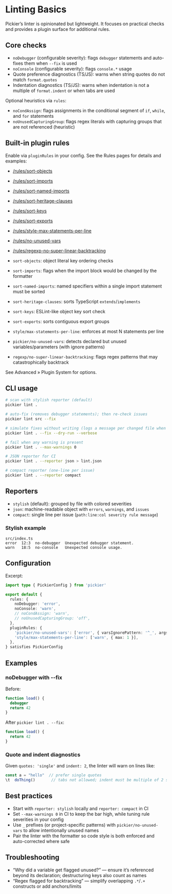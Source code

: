 # Linting Basics

Pickier’s linter is opinionated but lightweight. It focuses on practical checks and provides a plugin surface for additional rules.

## Core checks

- `noDebugger` (configurable severity): flags `debugger` statements and auto-fixes them when `--fix` is used
- `noConsole` (configurable severity): flags `console.*` usage
- Quote preference diagnostics (TS/JS): warns when string quotes do not match `format.quotes`
- Indentation diagnostics (TS/JS): warns when indentation is not a multiple of `format.indent` or when tabs are used

Optional heuristics via `rules`:

- `noCondAssign`: flags assignments in the conditional segment of `if`, `while`, and `for` statements
- `noUnusedCapturingGroup`: flags regex literals with capturing groups that are not referenced (heuristic)

## Built-in plugin rules

Enable via `pluginRules` in your config. See the Rules pages for details and examples:

- [/rules/sort-objects](/rules/sort-objects)
- [/rules/sort-imports](/rules/sort-imports)
- [/rules/sort-named-imports](/rules/sort-named-imports)
- [/rules/sort-heritage-clauses](/rules/sort-heritage-clauses)
- [/rules/sort-keys](/rules/sort-keys)
- [/rules/sort-exports](/rules/sort-exports)
- [/rules/style-max-statements-per-line](/rules/style-max-statements-per-line)
- [/rules/no-unused-vars](/rules/no-unused-vars)
- [/rules/regexp-no-super-linear-backtracking](/rules/regexp-no-super-linear-backtracking)

- `sort-objects`: object literal key ordering checks
- `sort-imports`: flags when the import block would be changed by the formatter
- `sort-named-imports`: named specifiers within a single import statement must be sorted
- `sort-heritage-clauses`: sorts TypeScript `extends`/`implements`
- `sort-keys`: ESLint-like object key sort check
- `sort-exports`: sorts contiguous export groups
- `style/max-statements-per-line`: enforces at most N statements per line
- `pickier/no-unused-vars`: detects declared but unused variables/parameters (with ignore patterns)
- `regexp/no-super-linear-backtracking`: flags regex patterns that may catastrophically backtrack

See Advanced » Plugin System for options.

## CLI usage

```bash
# scan with stylish reporter (default)
pickier lint .

# auto-fix (removes debugger statements); then re-check issues
pickier lint src --fix

# simulate fixes without writing (logs a message per changed file when verbose)
pickier lint . --fix --dry-run --verbose

# fail when any warning is present
pickier lint . --max-warnings 0

# JSON reporter for CI
pickier lint . --reporter json > lint.json

# compact reporter (one-line per issue)
pickier lint . --reporter compact
```

## Reporters

- `stylish` (default): grouped by file with colored severities
- `json`: machine-readable object with `errors`, `warnings`, and `issues`
- `compact`: single line per issue (`path:line:col severity rule message`)

### Stylish example

```
src/index.ts
error  12:3  no-debugger  Unexpected debugger statement.
warn   18:5  no-console   Unexpected console usage.
```

## Configuration

Excerpt:

```ts
import type { PickierConfig } from 'pickier'

export default {
  rules: {
    noDebugger: 'error',
    noConsole: 'warn',
    // noCondAssign: 'warn',
    // noUnusedCapturingGroup: 'off',
  },
  pluginRules: {
    'pickier/no-unused-vars': ['error', { varsIgnorePattern: '^_', argsIgnorePattern: '^_' }],
    'style/max-statements-per-line': ['warn', { max: 1 }],
  },
} satisfies PickierConfig
```

## Examples

### noDebugger with --fix

Before:

```ts
function load() {
  debugger
  return 42
}
```

After `pickier lint . --fix`:

```ts
function load() {
  return 42
}
```

### Quote and indent diagnostics

Given `quotes: 'single'` and `indent: 2`, the linter will warn on lines like:

```ts
const a = "hello"  // prefer single quotes
\t  doThing()       // tabs not allowed; indent must be multiple of 2 spaces
```

## Best practices

- Start with `reporter: stylish` locally and `reporter: compact` in CI
- Set `--max-warnings 0` in CI to keep the bar high, while tuning rule severities in your config
- Use `_` prefixes (or project-specific patterns) with `pickier/no-unused-vars` to allow intentionally unused names
- Pair the linter with the formatter so code style is both enforced and auto-corrected where safe

## Troubleshooting

- “Why did a variable get flagged unused?” — ensure it’s referenced beyond its declaration; destructuring keys also count as names
- “Regex flagged for backtracking” — simplify overlapping `.*`/`.+` constructs or add anchors/limits
